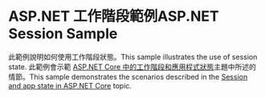 # <a name="aspnet-session-sample"></a><span data-ttu-id="7a2da-101">ASP.NET 工作階段範例</span><span class="sxs-lookup"><span data-stu-id="7a2da-101">ASP.NET Session Sample</span></span>

<span data-ttu-id="7a2da-102">此範例說明如何使用工作階段狀態。</span><span class="sxs-lookup"><span data-stu-id="7a2da-102">This sample illustrates the use of session state.</span></span> <span data-ttu-id="7a2da-103">此範例會示範 [ASP.NET Core 中的工作階段和應用程式狀態](https://docs.microsoft.com/aspnet/core/fundamentals/app-state)主題中所述的情節。</span><span class="sxs-lookup"><span data-stu-id="7a2da-103">This sample demonstrates the scenarios described in the [Session and app state in ASP.NET Core](https://docs.microsoft.com/aspnet/core/fundamentals/app-state) topic.</span></span>
